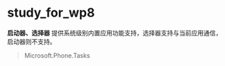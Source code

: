 study_for_wp8
=============

**启动器、选择器** 提供系统级别内置应用功能支持，选择器支持与当前应用通信，启动器则不支持。

> Microsoft.Phone.Tasks
